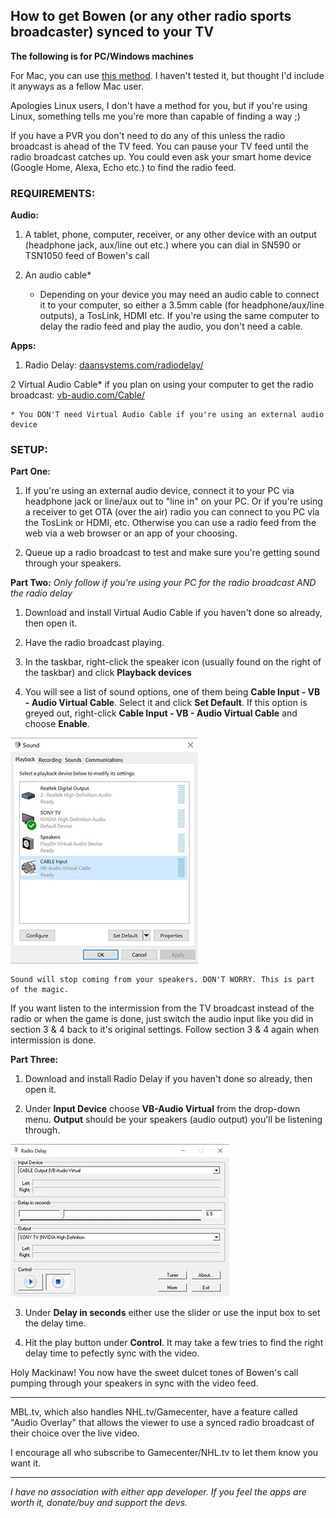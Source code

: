 ## How to get Bowen (or any other radio sports broadcaster) synced to your TV

**The following is for PC/Windows machines**

For Mac, you can use <a href="http://www.silentway.com/forum/how-sync-radio-tv-simulcast-simple-free-method" target="new">this method</a>. I haven't tested it, but thought I'd include it anyways as a fellow Mac user. 

Apologies Linux users, I don't have a method for you, but if you're using Linux, something tells me you're more than capable of finding a way ;)

If you have a PVR you don't need to do any of this unless the radio broadcast is ahead of the TV feed. You can pause your TV feed until the radio broadcast catches up. You could even ask your smart home device (Google Home, Alexa, Echo etc.) to find the radio feed.


### REQUIREMENTS:

**Audio:**

1) A tablet, phone, computer, receiver, or any other device with an output (headphone jack, aux/line out etc.) where you can dial in SN590 or TSN1050 feed of Bowen's call

2) An audio cable*

	* Depending on your device you may need an audio cable to connect it to your computer, so either a 3.5mm cable (for headphone/aux/line outputs), a TosLink, HDMI etc. If you're using the same computer to delay the radio feed and play the audio, you don't need a cable.

**Apps:**

1) Radio Delay: <a href="http://www.daansystems.com/radiodelay/" target="new">daansystems.com/radiodelay/</a>

2 Virtual Audio Cable* if you plan on using your computer to get the radio broadcast: <a href="https://www.vb-audio.com/Cable/" target="new">vb-audio.com/Cable/</a>

	* You DON'T need Virtual Audio Cable if you're using an external audio device 

### SETUP:


**Part One:**

1) If you're using an external audio device, connect it to your PC via headphone jack or line/aux out to "line in" on your PC. Or if you're using a receiver to get OTA (over the air) radio you can connect to you PC via the TosLink or HDMI, etc. Otherwise you can use a radio feed from the web via a web browser or an app of your choosing.

2) Queue up a radio broadcast to test and make sure you're getting sound through your speakers.



**Part Two:** *Only follow if you're using your PC for the radio broadcast AND the radio delay*

1) Download and install Virtual Audio Cable if you haven't done so already, then open it. 

2) Have the radio broadcast playing.

3) In the taskbar, right-click the speaker icon (usually found on the right of the taskbar) and click **Playback devices**

4) You will see a list of sound options, one of them being **Cable Input - VB - Audio Virtual Cable**. Select it and click **Set Default**. If this option is greyed out, right-click **Cable Input - VB - Audio Virtual Cable** and choose **Enable**.

<img src="https://raw.githubusercontent.com/timetoleafs/radiodelay4bowen/master/images/sound.jpg">
	
	Sound will stop coming from your speakers. DON'T WORRY. This is part of the magic.

If you want listen to the intermission from the TV broadcast instead of the radio or when the game is done, just switch the audio input like you did in section 3 & 4 back to it's original settings. Follow section 3 & 4 again when intermission is done. 


**Part Three:**

1) Download and install Radio Delay if you haven't done so already, then open it.

2) Under **Input Device** choose **VB-Audio Virtual** from the drop-down menu. **Output** should be your speakers (audio output) you'll be listening through.

<img src="https://raw.githubusercontent.com/timetoleafs/radiodelay4bowen/master/images/radiodelay.jpg">

3) Under **Delay in seconds** either use the slider or use the input box to set the delay time.

4) Hit the play button under **Control**. It may take a few tries to find the right delay time to pefectly sync with the video.

Holy Mackinaw! You now have the sweet dulcet tones of Bowen's call pumping through your speakers in sync with the video feed.

________________________________________

MBL.tv, which also handles NHL.tv/Gamecenter, have a feature called "Audio Overlay" that allows the viewer to use a synced radio broadcast of their choice over the live video.

I encourage all who subscribe to Gamecenter/NHL.tv to let them know you want it.

________________________________________

_I have no association with either app developer. If you feel the apps are worth it, donate/buy and support the devs._ 
